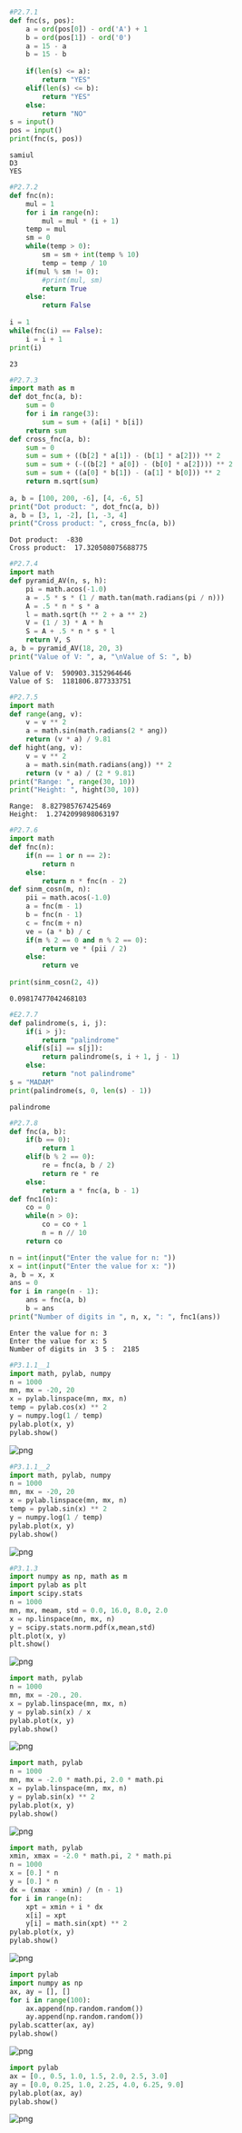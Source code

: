 

```python
#P2.7.1
def fnc(s, pos):
    a = ord(pos[0]) - ord('A') + 1
    b = ord(pos[1]) - ord('0')
    a = 15 - a
    b = 15 - b
    
    if(len(s) <= a):
        return "YES"
    elif(len(s) <= b):
        return "YES"
    else:
        return "NO"
s = input()
pos = input()
print(fnc(s, pos))
```

    samiul
    D3
    YES



```python
#P2.7.2
def fnc(n):
    mul = 1
    for i in range(n):
        mul = mul * (i + 1)
    temp = mul
    sm = 0
    while(temp > 0):
        sm = sm + int(temp % 10)
        temp = temp / 10
    if(mul % sm != 0):
        #print(mul, sm)
        return True
    else:
        return False
    
i = 1
while(fnc(i) == False):
    i = i + 1
print(i)
```

    23



```python
#P2.7.3
import math as m
def dot_fnc(a, b):
    sum = 0
    for i in range(3):
        sum = sum + (a[i] * b[i])
    return sum
def cross_fnc(a, b):
    sum = 0
    sum = sum + ((b[2] * a[1]) - (b[1] * a[2])) ** 2
    sum = sum + (-((b[2] * a[0]) - (b[0] * a[2]))) ** 2
    sum = sum + ((a[0] * b[1]) - (a[1] * b[0])) ** 2
    return m.sqrt(sum)
    
a, b = [100, 200, -6], [4, -6, 5]
print("Dot product: ", dot_fnc(a, b))
a, b = [3, 1, -2], [1, -3, 4]
print("Cross product: ", cross_fnc(a, b))
```

    Dot product:  -830
    Cross product:  17.320508075688775



```python
#P2.7.4
import math
def pyramid_AV(n, s, h):
    pi = math.acos(-1.0)
    a = .5 * s * (1 / math.tan(math.radians(pi / n)))
    A = .5 * n * s * a
    l = math.sqrt(h ** 2 + a ** 2)
    V = (1 / 3) * A * h
    S = A + .5 * n * s * l
    return V, S
a, b = pyramid_AV(18, 20, 3)
print("Value of V: ", a, "\nValue of S: ", b)
```

    Value of V:  590903.3152964646 
    Value of S:  1181806.877333751



```python
#P2.7.5
import math
def range(ang, v):
    v = v ** 2
    a = math.sin(math.radians(2 * ang))
    return (v * a) / 9.81
def hight(ang, v):
    v = v ** 2
    a = math.sin(math.radians(ang)) ** 2
    return (v * a) / (2 * 9.81)
print("Range: ", range(30, 10))
print("Height: ", hight(30, 10))
```

    Range:  8.827985767425469
    Height:  1.2742099898063197



```python
#P2.7.6
import math
def fnc(n):
    if(n == 1 or n == 2):
        return n
    else:
        return n * fnc(n - 2)
def sinm_cosn(m, n):
    pii = math.acos(-1.0)
    a = fnc(m - 1)
    b = fnc(n - 1)
    c = fnc(m + n)
    ve = (a * b) / c
    if(m % 2 == 0 and n % 2 == 0):
        return ve * (pii / 2)
    else:
        return ve
    
print(sinm_cosn(2, 4))
```

    0.09817477042468103



```python
#E2.7.7
def palindrome(s, i, j):
    if(i > j):
        return "palindrome"
    elif(s[i] == s[j]):
        return palindrome(s, i + 1, j - 1)
    else:
        return "not palindrome"
s = "MADAM"
print(palindrome(s, 0, len(s) - 1))
```

    palindrome



```python
#P2.7.8
def fnc(a, b):
    if(b == 0):
        return 1
    elif(b % 2 == 0):
        re = fnc(a, b / 2)
        return re * re
    else:
        return a * fnc(a, b - 1)
def fnc1(n):
    co = 0
    while(n > 0):
        co = co + 1
        n = n // 10
    return co

n = int(input("Enter the value for n: "))
x = int(input("Enter the value for x: "))
a, b = x, x
ans = 0
for i in range(n - 1):
    ans = fnc(a, b)
    b = ans
print("Number of digits in ", n, x, ": ", fnc1(ans))
```

    Enter the value for n: 3
    Enter the value for x: 5
    Number of digits in  3 5 :  2185



```python
#P3.1.1__1
import math, pylab, numpy
n = 1000
mn, mx = -20, 20
x = pylab.linspace(mn, mx, n)
temp = pylab.cos(x) ** 2
y = numpy.log(1 / temp)
pylab.plot(x, y)
pylab.show()
```


![png](output_8_0.png)



```python
#P3.1.1__2
import math, pylab, numpy
n = 1000
mn, mx = -20, 20
x = pylab.linspace(mn, mx, n)
temp = pylab.sin(x) ** 2
y = numpy.log(1 / temp)
pylab.plot(x, y)
pylab.show()
```


![png](output_9_0.png)



```python
#P3.1.3
import numpy as np, math as m
import pylab as plt
import scipy.stats
n = 1000
mn, mx, meam, std = 0.0, 16.0, 8.0, 2.0
x = np.linspace(mn, mx, n)
y = scipy.stats.norm.pdf(x,mean,std)
plt.plot(x, y)
plt.show()
```


![png](output_10_0.png)



```python
import math, pylab
n = 1000
mn, mx = -20., 20.
x = pylab.linspace(mn, mx, n)
y = pylab.sin(x) / x
pylab.plot(x, y)
pylab.show()
```


![png](output_11_0.png)



```python
import math, pylab
n = 1000
mn, mx = -2.0 * math.pi, 2.0 * math.pi
x = pylab.linspace(mn, mx, n)
y = pylab.sin(x) ** 2
pylab.plot(x, y)
pylab.show()
```


![png](output_12_0.png)



```python
import math, pylab
xmin, xmax = -2.0 * math.pi, 2 * math.pi
n = 1000
x = [0.] * n
y = [0.] * n
dx = (xmax - xmin) / (n - 1)
for i in range(n):
    xpt = xmin + i * dx
    x[i] = xpt
    y[i] = math.sin(xpt) ** 2
pylab.plot(x, y)
pylab.show()
```


![png](output_13_0.png)



```python
import pylab
import numpy as np
ax, ay = [], []
for i in range(100):
    ax.append(np.random.random())
    ay.append(np.random.random())
pylab.scatter(ax, ay)
pylab.show()
```


![png](output_14_0.png)



```python
import pylab
ax = [0., 0.5, 1.0, 1.5, 2.0, 2.5, 3.0]
ay = [0.0, 0.25, 1.0, 2.25, 4.0, 6.25, 9.0]
pylab.plot(ax, ay)
pylab.show()
```


![png](output_15_0.png)
